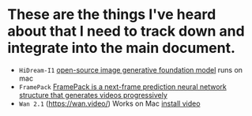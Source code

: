 # These are the things I've heard about that I need to track down and integrate into the main document.

- `HiDream-I1` [open-source image generative foundation model](https://docs.github.com/en/get-started/writing-on-github/getting-started-with-writing-and-formatting-on-github/basic-writing-and-formatting-syntax) runs on mac
- `FramePack` [FramePack is a next-frame prediction neural network structure that generates videos progressively](https://github.com/brandon929/FramePack)
- `Wan 2.1` (https://wan.video/) Works on Mac [install video](https://www.youtube.com/watch?v=kiYRR3zHB9U)
